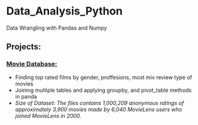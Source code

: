 # Data_Analysis_Python
Data Wrangling with Pandas and Numpy

## Projects:

### [Movie Database:](https://github.com/Richieone13/Data_Analysis_Python/blob/master/movielens/MovieLens1M.ipynb) 
* Finding top rated films by gender, proffesions, most mix review type of movies
* Joining multiple tables and applying groupby, and pivot_table methods in panda
* *Size of Dataset: The files contains 1,000,209 anonymous ratings of approximately 3,900 movies 
made by 6,040 MovieLens users who joined MovieLens in 2000.*
